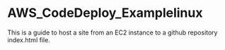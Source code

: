 # AWS_CodeDeploy_Examplelinux
This is a guide to host a site from an EC2 instance to a github repository index.html file. 
